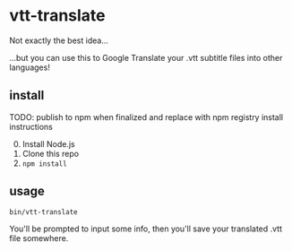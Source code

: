 # vtt-translate

Not exactly the best idea...

...but you can use this to Google Translate your .vtt subtitle files into other languages!

## install

TODO: publish to npm when finalized and replace with npm registry install instructions

0. Install Node.js
1. Clone this repo
2. `npm install`

## usage

```console
bin/vtt-translate
```

You'll be prompted to input some info, then you'll save your translated .vtt file somewhere.
